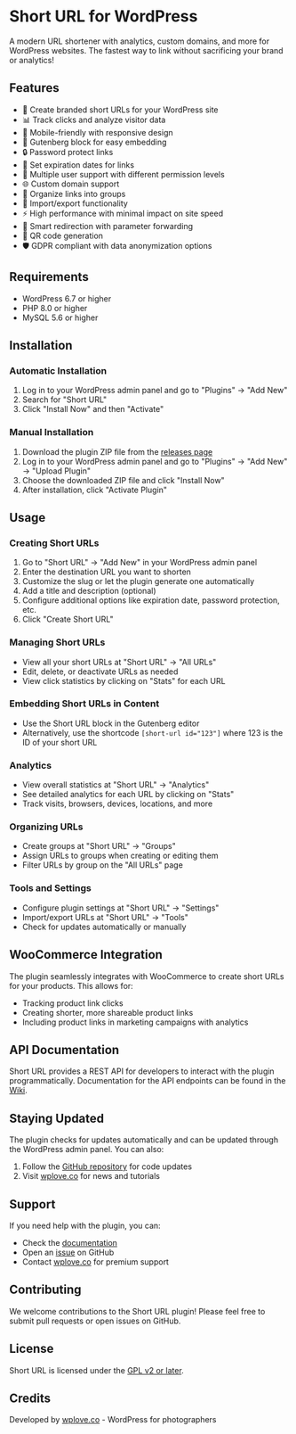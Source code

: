 # Short URL for WordPress

A modern URL shortener with analytics, custom domains, and more for WordPress websites. The fastest way to link without sacrificing your brand or analytics!

## Features

- 🔗 Create branded short URLs for your WordPress site
- 📊 Track clicks and analyze visitor data
- 📱 Mobile-friendly with responsive design
- 🧩 Gutenberg block for easy embedding
- 🔒 Password protect links
- 📅 Set expiration dates for links
- 👥 Multiple user support with different permission levels
- 🌐 Custom domain support
- 📂 Organize links into groups
- 🔄 Import/export functionality
- ⚡ High performance with minimal impact on site speed
- 🧠 Smart redirection with parameter forwarding
- 📱 QR code generation
- 🛡️ GDPR compliant with data anonymization options

## Requirements

- WordPress 6.7 or higher
- PHP 8.0 or higher
- MySQL 5.6 or higher

## Installation

### Automatic Installation

1. Log in to your WordPress admin panel and go to "Plugins" → "Add New"
2. Search for "Short URL"
3. Click "Install Now" and then "Activate"

### Manual Installation

1. Download the plugin ZIP file from the [releases page](https://github.com/tomrobak/short-url/releases)
2. Log in to your WordPress admin panel and go to "Plugins" → "Add New" → "Upload Plugin"
3. Choose the downloaded ZIP file and click "Install Now"
4. After installation, click "Activate Plugin"

## Usage

### Creating Short URLs

1. Go to "Short URL" → "Add New" in your WordPress admin panel
2. Enter the destination URL you want to shorten
3. Customize the slug or let the plugin generate one automatically
4. Add a title and description (optional)
5. Configure additional options like expiration date, password protection, etc.
6. Click "Create Short URL"

### Managing Short URLs

- View all your short URLs at "Short URL" → "All URLs"
- Edit, delete, or deactivate URLs as needed
- View click statistics by clicking on "Stats" for each URL

### Embedding Short URLs in Content

- Use the Short URL block in the Gutenberg editor
- Alternatively, use the shortcode `[short-url id="123"]` where 123 is the ID of your short URL

### Analytics

- View overall statistics at "Short URL" → "Analytics"
- See detailed analytics for each URL by clicking on "Stats"
- Track visits, browsers, devices, locations, and more

### Organizing URLs

- Create groups at "Short URL" → "Groups"
- Assign URLs to groups when creating or editing them
- Filter URLs by group on the "All URLs" page

### Tools and Settings

- Configure plugin settings at "Short URL" → "Settings"
- Import/export URLs at "Short URL" → "Tools"
- Check for updates automatically or manually

## WooCommerce Integration

The plugin seamlessly integrates with WooCommerce to create short URLs for your products. This allows for:

- Tracking product link clicks
- Creating shorter, more shareable product links
- Including product links in marketing campaigns with analytics

## API Documentation

Short URL provides a REST API for developers to interact with the plugin programmatically. Documentation for the API endpoints can be found in the [Wiki](https://github.com/tomrobak/short-url/wiki/API-Documentation).

## Staying Updated

The plugin checks for updates automatically and can be updated through the WordPress admin panel. You can also:

1. Follow the [GitHub repository](https://github.com/tomrobak/short-url) for code updates
2. Visit [wplove.co](https://wplove.co/) for news and tutorials

## Support

If you need help with the plugin, you can:

- Check the [documentation](https://github.com/tomrobak/short-url/wiki)
- Open an [issue](https://github.com/tomrobak/short-url/issues) on GitHub
- Contact [wplove.co](https://wplove.co/) for premium support

## Contributing

We welcome contributions to the Short URL plugin! Please feel free to submit pull requests or open issues on GitHub.

## License

Short URL is licensed under the [GPL v2 or later](LICENSE).

## Credits

Developed by [wplove.co](https://wplove.co/) - WordPress for photographers
